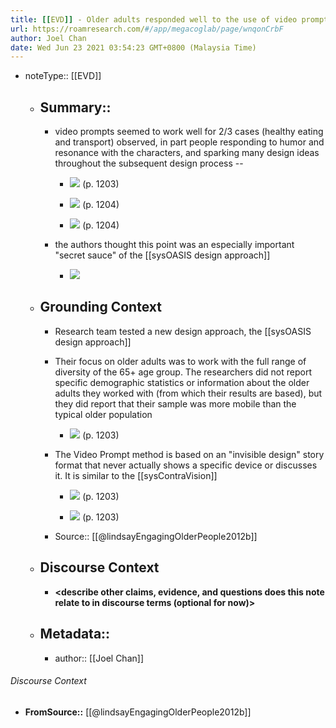 ```yaml
---
title: [[EVD]] - Older adults responded well to the use of video prompts to frame discussion about invisible future technologies - [[@lindsayEngagingOlderPeople2012b]]
url: https://roamresearch.com/#/app/megacoglab/page/wnqonCrbF
author: Joel Chan
date: Wed Jun 23 2021 03:54:23 GMT+0800 (Malaysia Time)
---
```


- noteType:: [[EVD]]

    - ## Summary::

        - video prompts seemed to work well for 2/3 cases (healthy eating and transport) observed, in part people responding to humor and resonance with the characters, and sparking many design ideas throughout the subsequent design process --

            - ![](https://firebasestorage.googleapis.com/v0/b/firescript-577a2.appspot.com/o/imgs%2Fapp%2Fmegacoglab%2FbUqRzdUuzV.png?alt=media&token=09fa7854-8001-413c-a82d-f27fab50c53b) (p. 1203)

            - ![](https://firebasestorage.googleapis.com/v0/b/firescript-577a2.appspot.com/o/imgs%2Fapp%2Fmegacoglab%2FGm-4Z4hLoT.png?alt=media&token=6a9e9c4e-ce18-4d94-8f8a-7ebd8aa2808e) (p. 1204)

            - ![](https://firebasestorage.googleapis.com/v0/b/firescript-577a2.appspot.com/o/imgs%2Fapp%2Fmegacoglab%2F7KrRrMhWJW.png?alt=media&token=53ed839e-650e-4ac8-8d11-184db2d394ae) (p. 1204)

        - the authors thought this point was an especially important "secret sauce" of the [[sysOASIS design approach]]

            - ![](https://firebasestorage.googleapis.com/v0/b/firescript-577a2.appspot.com/o/imgs%2Fapp%2Fmegacoglab%2Fuh8JKcaQ2x.png?alt=media&token=9abe3b38-e3c8-49f3-8365-0a347898705f)

    - ## **Grounding Context**

        - Research team tested a new design approach, the [[sysOASIS design approach]]

        - Their focus on older adults was to work with the full range of diversity of the 65+ age group. The researchers did not report specific demographic statistics or information about the older adults they worked with (from which their results are based), but they did report that their sample was more mobile than the typical older population

            - ![](https://firebasestorage.googleapis.com/v0/b/firescript-577a2.appspot.com/o/imgs%2Fapp%2Fmegacoglab%2FRX16bKrAk8.png?alt=media&token=3f4ae0cc-bcdd-4f34-b1b9-c24ac5d08afc) (p. 1203)

        - The Video Prompt method is based on an "invisible design" story format that never actually shows a specific device or discusses it. It is similar to the [[sysContraVision]]

            - ![](https://firebasestorage.googleapis.com/v0/b/firescript-577a2.appspot.com/o/imgs%2Fapp%2Fmegacoglab%2FeIK7Eb_5Ev.png?alt=media&token=00b9f220-e57b-4f17-b301-940c267976ec) (p. 1203)

            - ![](https://firebasestorage.googleapis.com/v0/b/firescript-577a2.appspot.com/o/imgs%2Fapp%2Fmegacoglab%2FcBeoh6QYuN.png?alt=media&token=b801b578-0eae-4927-809d-687e7c15b8a4) (p. 1203)

        - Source:: [[@lindsayEngagingOlderPeople2012b]]

    - ## **Discourse Context**

        - __<describe other claims, evidence, and questions does this note relate to in discourse terms (optional for now)>__

    - ## Metadata::

        - author:: [[Joel Chan]]

###### Discourse Context

- **FromSource::** [[@lindsayEngagingOlderPeople2012b]]
